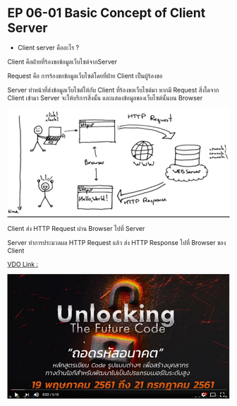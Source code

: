 # EP 06-01 Basic Concept of Client Server

* Client server คืออะไร ?

Client คือฝ่ายที่ร้องขอข้อมูลเว็บไซต์จากServer

Request คือ การร้องขอข้อมูลเว็บไซต์โดยที่ฝ่าย Client เป็นผู้ร้องขอ

Server ทำหน้าที่ส่งข้อมูลเว็บไซต์ให้กับ Client ที่ร้องขอเว็บไซต์มา
หากมี Request สิ่งใดจาก Client เข้ามา Server จะให้บริการสิ่งนั้น และแสดงข้อมูลของเว็บไซต์นั้นบน Browser

![](images/EP06/EP06-01clientserver.PNG)

Client ส่ง HTTP Request ผ่าน Browser ไปที่ Server

Server ทำการประมวลผล HTTP Request แล้ว ส่ง HTTP Response ไปที่ Browser ของ Client

[VDO Link : ](http://www.youtube.com/watch?v=ZRSdWeuwgCQ)

[![](images/EP06/00.PNG)](http://www.youtube.com/watch?v=ZRSdWeuwgCQ)